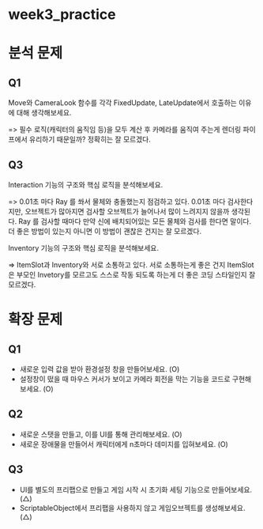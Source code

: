 # week3_practice

# 분석 문제
## Q1
Move와 CameraLook 함수를 각각 FixedUpdate, LateUpdate에서 호출하는 이유에 대해 생각해보세요.

=> 필수 로직(캐릭터의 움직임 등)을 모두 계산 후 카메라를 움직여 주는게 렌더링 파이프에서 유리하기 때문일까? 정확히는 잘 모르겠다.

## Q3
Interaction 기능의 구조와 핵심 로직을 분석해보세요.

=> 0.01초 마다 Ray 를 쏴서 물체와 충돌했는지 점검하고 있다.
0.01초 마다 검사한다지만, 오브젝트가 많아지면 검사할 오브젝트가 늘어나서 많이 느려지지 않을까 생각된다. Ray 를 검사할 때마다 만약 신에 배치되어있는 모든 물체와 검사를 한다면 말이다.
더 좋은 방법이 있는지 아니면 이 방법이 괜찮은 건지는 잘 모르겠다.

Inventory 기능의 구조와 핵심 로직을 분석해보세요.

=> ItemSlot과 Inventory와 서로 소통하고 있다.
서로 소통하는게 좋은 건지 ItemSlot은 부모인 Invetory를 모르고도 스스로 작동 되도록 하는게 더 좋은 코딩 스타일인지 잘 모르겠다.


# 확장 문제
## Q1
- 새로운 입력 값을 받아 환경설정 창을 만들어보세요. (O)
- 설정창이 떴을 때 마우스 커서가 보이고 카메라 회전을 막는 기능을 코드로 구현해보세요. (O)

## Q2
- 새로운 스탯을 만들고, 이를 UI를 통해 관리해보세요. (O)
- 새로운 장애물을 만들어서 캐릭터에게 n초마다 데미지를 입혀보세요. (O)

## Q3
- UI를 별도의 프리팹으로 만들고 게임 시작 시 초기화 세팅 기능으로 만들어보세요. (△)
- ScriptableObject에서 프리팹을 사용하지 않고 게임오브젝트를 생성해보세요. (△)
